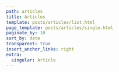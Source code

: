 ```yaml
---
path: articles
title: Articles
template: posts/articles/list.html
page_template: posts/articles/single.html
paginate_by: 10
sort_by: date
transparent: true
insert_anchor_links: right
extra:
  singular: Article
---
```


